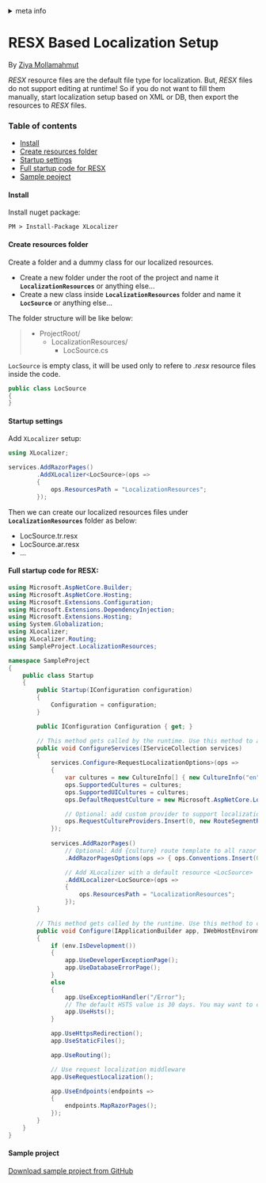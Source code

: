 <!-- meta tags details, will be assigned to meta tags inside header by js -->
<div id="meta-info">
<details><summary>meta info</summary>

> * Title: <i id="md-title">RESX Based Localization Setup</i>
> * Keywords: <i id="md-keywords">localization, asp.net-core, resx, resource, files</i>
> * Description: <i id="md-description">Localization setup of Asp.Net Core based on RESX resource files with XLocalizer.</i>
> * Author: <i id="md-author">Ziya Mollamahmut</i>
> * Date: <i id="md-date">08-Aug-2020</i>
> * Image: <i id="md-image">https://github.com/LazZiya/Docs/raw/vNext/XLocalizer/v1.0/images/xlocalizer-logo.png</i>
> * Image-alt: <i id="md-image-alt">XLocalizer Logo</i>
> * Version: <i id="md-version">v1.0</i>

</details>
</div>

# RESX Based Localization Setup

By [Ziya Mollamahmut](https://github.com/LazZiya)

_RESX_ resource files are the default file type for localization. But, _RESX_ files do not support editing at runtime! So if you do not want to fill them manually, start localization setup based on XML or DB, then export the resources to _RESX_ files.

### Table of contents
- [Install](#install)
- [Create resources folder](#create-resources-folder)
- [Startup settings](#startup-settings)
- [Full startup code for RESX](#full-startup-code-for-resx)
- [Sample peoject](#sample-project)


#### Install
Install nuget package:
````
PM > Install-Package XLocalizer
````

#### Create resources folder
Create a folder and a dummy class for our localized resources.

- Create a new folder under the root of the project and name it **`LocalizationResources`** or anything else...
- Create a new class inside **`LocalizationResources`** folder and name it **`LocSource`** or anything else...

The folder structure will be like below:
> - ProjectRoot/
>   - LocalizationResources/
>     - LocSource.cs

`LocSource` is empty class, it will be used only to refere to _.resx_ resource files inside the code.
````csharp
public class LocSource
{
}
````

#### Startup settings
Add `XLocalizer` setup:
````csharp
using XLocalizer;

services.AddRazorPages()
        .AddXLocalizer<LocSource>(ops => 
        {
            ops.ResourcesPath = "LocalizationResources";
        });
````

Then we can create our localized resources files under **`LocalizationResources`** folder as below:

 - LocSource.tr.resx
 - LocSource.ar.resx
 - ...


#### Full startup code for RESX:
````csharp
using Microsoft.AspNetCore.Builder;
using Microsoft.AspNetCore.Hosting;
using Microsoft.Extensions.Configuration;
using Microsoft.Extensions.DependencyInjection;
using Microsoft.Extensions.Hosting;
using System.Globalization;
using XLocalizer;
using XLocalizer.Routing;
using SampleProject.LocalizationResources;

namespace SampleProject
{
    public class Startup
    {
        public Startup(IConfiguration configuration)
        {
            Configuration = configuration;
        }

        public IConfiguration Configuration { get; }

        // This method gets called by the runtime. Use this method to add services to the container.
        public void ConfigureServices(IServiceCollection services)
        {
            services.Configure<RequestLocalizationOptions>(ops =>
            {
                var cultures = new CultureInfo[] { new CultureInfo("en"), new CultureInfo("tr"), new CultureInfo("ar") };
                ops.SupportedCultures = cultures;
                ops.SupportedUICultures = cultures;
                ops.DefaultRequestCulture = new Microsoft.AspNetCore.Localization.RequestCulture("en");

                // Optional: add custom provider to support localization based on route value {culture}
                ops.RequestCultureProviders.Insert(0, new RouteSegmentRequestCultureProvider(cultures));
            });
            
            services.AddRazorPages()
                // Optional: Add {culture} route template to all razor pages routes e.g. /en/Index
                .AddRazorPagesOptions(ops => { ops.Conventions.Insert(0, new RouteTemplateModelConventionRazorPages()); })

                // Add XLocalizer with a default resource <LocSource>
                .AddXLocalizer<LocSource>(ops =>
                {
                    ops.ResourcesPath = "LocalizationResources";
                });
        }

        // This method gets called by the runtime. Use this method to configure the HTTP request pipeline.
        public void Configure(IApplicationBuilder app, IWebHostEnvironment env)
        {
            if (env.IsDevelopment())
            {
                app.UseDeveloperExceptionPage();
                app.UseDatabaseErrorPage();
            }
            else
            {
                app.UseExceptionHandler("/Error");
                // The default HSTS value is 30 days. You may want to change this for production scenarios, see https://aka.ms/aspnetcore-hsts.
                app.UseHsts();
            }

            app.UseHttpsRedirection();
            app.UseStaticFiles();

            app.UseRouting();

            // Use request localization middleware
            app.UseRequestLocalization();

            app.UseEndpoints(endpoints =>
            {
                endpoints.MapRazorPages();
            });
        }
    }
}

````

#### Sample project
[Download sample project from GitHub][1]


[1]:https://github.com/LazZiya/XLocalizer.Samples/tree/master/ResxLocalizationSample
